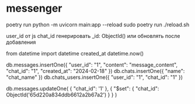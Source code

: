 # messenger

poetry run python -m uvicorn main:app --reload
sudo poetry run ./reload.sh


user_id от js
chat_id генерировать _id: ObjectId() или обновлять после добавления

from datetime import datetime
created_at datetime.now()

db.messages.insertOne({
    "user_id": "1",
    "content": "message_content",
    "chat_id": "1",
    "created_at": "2024-02-18"
})
db.chats.insertOne({
    "name": "chat_name"
})
db.chats_users.insertOne({
    "user_id": "1",
    "chat_id": "1"
})

db.messages.updateOne( { "chat_id": '1' }, { "$set": { "chat_id": ObjectId('65d220a834ddb6612a2b67a2') } } )
